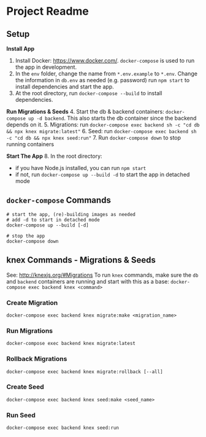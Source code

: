 # Project Readme
## Setup
**Install App**
1. Install Docker: https://www.docker.com/. `docker-compose` is used to run the
app in development.
2. In the `env` folder, change the name from `*.env.example` to `*.env`.
Change the information in `db.env` as needed (e.g. password)
run `npm start` to install dependencies and start the app.
3. At the root directory, run `docker-compose --build` to install dependencies.

**Run Migrations & Seeds**
4. Start the db & backend containers: `docker-compose up -d backend`.
This also starts the db container since the backend depends on it.
5. Migrations: run `docker-compose exec backend sh -c "cd db && npx knex migrate:latest"`
6. Seed: run `docker-compose exec backend sh -c "cd db && npx knex seed:run"`
7. Run `docker-compose down` to stop running containers

**Start The App**
8. In the root directory:
  - if you have Node.js installed, you can run `npm start`
  - if not, run `docker-compose up --build -d` to start the app in detached mode

## `docker-compose` Commands
``` shell
# start the app, (re)-building images as needed
# add -d to start in detached mode
docker-compose up --build [-d]

# stop the app
docker-compose down
```

## knex Commands - Migrations & Seeds
See: http://knexjs.org/#Migrations
To run `knex` commands, make sure the `db` and `backend` containers are running
and start with this as a base: 
`docker-compose exec backend knex <command>`

### Create Migration
`docker-compose exec backend knex migrate:make <migration_name>`

### Run Migrations
`docker-compose exec backend knex migrate:latest`

### Rollback Migrations
`docker-compose exec backend knex migrate:rollback [--all]`

### Create Seed
`docker-compose exec backend knex seed:make <seed_name>`

### Run Seed
`docker-compose exec backend knex seed:run`